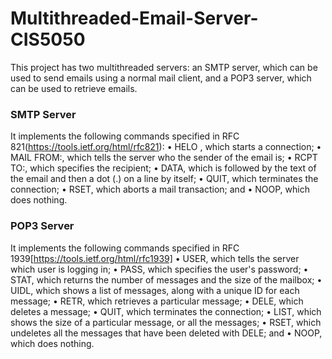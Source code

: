 # Multithreaded-Email-Server-CIS5050

This project has two multithreaded servers: an SMTP server, which can be used to send emails using a normal mail client, and a POP3 server, which can be used to retrieve emails. 

### SMTP Server

It implements the following commands specified in RFC 821(https://tools.ietf.org/html/rfc821):
• HELO <domain>, which starts a connection;
• MAIL FROM:, which tells the server who the sender of the email is;
• RCPT TO:, which specifies the recipient;
• DATA, which is followed by the text of the email and then a dot (.) on a line by itself;
• QUIT, which terminates the connection;
• RSET, which aborts a mail transaction; and
• NOOP, which does nothing.

### POP3 Server 
It implements the following commands specified in RFC 1939[https://tools.ietf.org/html/rfc1939]
• USER, which tells the server which user is logging in;
• PASS, which specifies the user's password;
• STAT, which returns the number of messages and the size of the mailbox;
• UIDL, which shows a list of messages, along with a unique ID for each message;
• RETR, which retrieves a particular message;
• DELE, which deletes a message;
• QUIT, which terminates the connection;
• LIST, which shows the size of a particular message, or all the messages;
• RSET, which undeletes all the messages that have been deleted with DELE; and
• NOOP, which does nothing.
